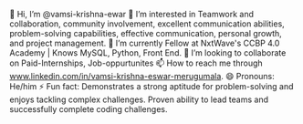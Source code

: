 👋 Hi, I’m @vamsi-krishna-ewar
👀 I’m interested in Teamwork and collaboration, community involvement, excellent communication abilities, problem-solving capabilities, effective communication, personal growth, and project management.
🌱 I’m currently Fellow at NxtWave's CCBP 4.0 Academy | Knows MySQL, Python, Front End.
💞️ I’m looking to collaborate on Paid-Internships, Job-oppurtunites
📫 How to reach me through www.linkedin.com/in/vamsi-krishna-eswar-merugumala.
😄 Pronouns: He/him
⚡ Fun fact: Demonstrates a strong aptitude for problem-solving and enjoys tackling complex challenges. Proven ability to lead teams and successfully complete coding challenges. 

<!---
vamsi-krishna-ewar/vamsi-krishna-ewar is a ✨ special ✨ repository because its `README.md` (this file) appears on your GitHub profile.
You can click the Preview link to take a look at your changes.
--->
